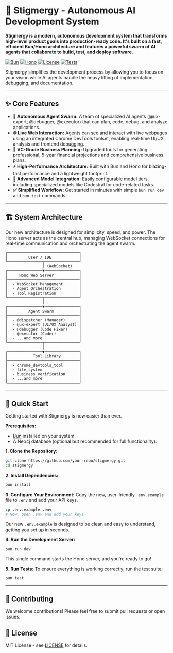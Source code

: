 # 🚀 Stigmergy - Autonomous AI Development System

**Stigmergy is a modern, autonomous development system that transforms high-level product goals into production-ready code. It's built on a fast, efficient Bun/Hono architecture and features a powerful swarm of AI agents that collaborate to build, test, and deploy software.**

[![Bun](https://img.shields.io/badge/Bun-1.x-yellow.svg)](https://bun.sh/)
[![Hono](https://img.shields.io/badge/Hono-4.x-orange.svg)](https://hono.dev/)
[![License](https://img.shields.io/badge/License-MIT-blue.svg)](LICENSE)
[![Tests](https://img.shields.io/badge/Tests-Passing-brightgreen.svg)](#-testing)

Stigmergy simplifies the development process by allowing you to focus on your vision while AI agents handle the heavy lifting of implementation, debugging, and documentation.

---

## ✨ Core Features

-   **🤖 Autonomous Agent Swarm:** A team of specialized AI agents (@ux-expert, @debugger, @executor) that can plan, code, debug, and analyze applications.
-   **🌐 Live Web Interaction:** Agents can see and interact with live webpages using an integrated Chrome DevTools toolset, enabling real-time UI/UX analysis and frontend debugging.
-   **💼 VC-Grade Business Planning:** Upgraded tools for generating professional, 5-year financial projections and comprehensive business plans.
-   **⚡️ High-Performance Architecture:** Built with Bun and Hono for blazing-fast performance and a lightweight footprint.
-   **🧠 Advanced Model Integration:** Easily configurable model tiers, including specialized models like Codestral for code-related tasks.
-   **✅ Simplified Workflow:** Get started in minutes with simple `bun run dev` and `bun test` commands.

---

## 🏗️ System Architecture

Our new architecture is designed for simplicity, speed, and power. The Hono server acts as the central hub, managing WebSocket connections for real-time communication and orchestrating the agent swarm.

```
┌───────────────────────────────┐
│         User / IDE            │
└───────────────┬───────────────┘
                │ (WebSocket)
┌───────────────▼───────────────┐
│     Hono Web Server           │
├───────────────────────────────┤
│  - WebSocket Management       │
│  - Agent Orchestration        │
│  - Tool Registration          │
└───────────────┬───────────────┘
                │
┌───────────────▼───────────────┐
│         Agent Swarm           │
├───────────────────────────────┤
│  - @dispatcher (Manager)      │
│  - @ux-expert (UI/UX Analyst) │
│  - @debugger (Code Fixer)     │
│  - @executor (Coder)          │
│  - ...and more                │
└───────────────┬───────────────┘
                │
┌───────────────▼───────────────┐
│           Tool Library        │
├───────────────────────────────┤
│  - chrome_devtools_tool       │
│  - file_system                │
│  - business_verification      │
│  - ...and more                │
└───────────────────────────────┘
```

---

## 🚀 Quick Start

Getting started with Stigmergy is now easier than ever.

**Prerequisites:**
*   [Bun](https://bun.sh/) installed on your system.
*   A Neo4j database (optional but recommended for full functionality).

**1. Clone the Repository:**
```bash
git clone https://github.com/your-repo/stigmergy.git
cd stigmergy
```

**2. Install Dependencies:**
```bash
bun install
```

**3. Configure Your Environment:**
Copy the new, user-friendly `.env.example` file to `.env` and add your API keys.
```bash
cp .env.example .env
# Now, open .env and add your keys
```
Our new `.env.example` is designed to be clean and easy to understand, getting you set up in seconds.

**4. Run the Development Server:**
```bash
bun run dev
```
This single command starts the Hono server, and you're ready to go!

**5. Run Tests:**
To ensure everything is working correctly, run the test suite:
```bash
bun test
```

---

## 🤝 Contributing

We welcome contributions! Please feel free to submit pull requests or open issues.

## 📜 License

MIT License - see [LICENSE](LICENSE) for details.